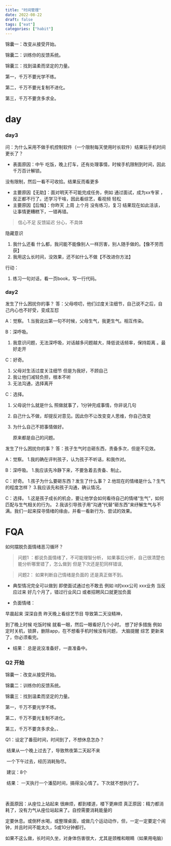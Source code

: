```yaml
---
title: "时间管理"
date: 2022-08-22
draft: false
tags: ["eat"]
categories: ["habit"]
---
```




锦囊一：改变从接受开始。

锦囊二：训练你的反馈系统。

锦囊三：找到温柔而坚定的力量。 

第一，千万不要光学不练。

第二，千万不要光复制不进化。

第三，千万不要贪多求全。



# day

### day3



问：为什么采用不做手机控制软件（一个限制每天使用时长软件）结果玩手机时间更长了？

- 表面原因：中午 吃饭，晚上打车，还有处理事情，时候手机限制到时间，因此千万百计解锁。

没有限制，然后一看不可收拾。结果反而看更多

- 主要原因【无助】：面对明天不可能完成任务，例如 通过面试，成为xx专家 ，反正都不行了。还学习干啥，因此看综艺，看视频 轻松
- 主要原因【后悔】：你昨天 上周 上个月 没有练习，复习 结果现在如此活该，让事情更糟糕下，一错再错。

> 信心不足   反馈延迟 分心，不具体

隐藏意识

1. 我什么还看 什么都，我问能不能像别人一样厉害，别人随手做的。【像不劳而获】
2. 我用这么长时间，没效果，还不如什么不做【不改进你方法】

行动：

1. 练习一句对话，看一页book，写一行代码。







### day2 



发生了什么困扰你的事？
答：父母唠叨，他们过度关注细节，自己说不之后，自己内心也不好受，变成互怼

A：觉察。
1.当我说出第一句不时候，父母生气，我更生气。相互传染。

B：深呼吸。

1. 我意识问题，无法深呼吸，对话越多问题越大，降低说话频率，保持距离 。最好走开

C：好奇。

1. 父母对生活过度关注细节 但是为我好，不顾自己
2. 我让他们减轻负担，根本不听
3.  无法沟通，选择离开

C：选择。

1. 父母说什么就是什么 照做就事了，1分钟完成事情，你非说几句 

2. 自己什么不做，却提反对意见。因此你不让改变变人思维，你自己改变

3. 为什么自己不把事情做好。

   原来都是自己的问题。





发生了什么困扰你的事？
答：孩子生气时总砸东西，责备多次，但是不见效。

A：觉察。
1.我的确在评判孩子，认为孩子不听话，和我作对。

B：深呼吸。
1.我应该先冷静下来，不要急着去责备、制止。

C：好奇。
1.孩子为什么要砸东西？发生了什么事？
2.他现在的情绪是什么？生气的程度怎样？
3.我应该先和孩子沟通，确认情况。

C：选择。
1.这是孩子成长的机会，要让他学会如何看待自己的情绪“生气”，如何匹配与生气相关的行为。
2.我该引导孩子用“沟通”代替“砸东西”来纾解生气与不满。我们一起来探寻情绪的缘由，并看一看新行为、尝试的效果。

# FQA



如何摆脱负面情绪恶习循环？

> 问题1 ：都说负面情绪了，不可能理智分析，
> 如果事后分析，自己很清楚也能分析哪里错了，怎么做到 
> 但是下次还是犯同样错误,

> 问题2： 如果判断自己情绪是负面的 还是真正做不到。

- 典型情况完全可以做到
  即使面试通过也不敢去 例如 it的xxx公司 xxx业务
  当反应过来 好几个月了，错过行业风口 或者招聘风口就更加负面

- 负面情绪：

早晨起来 深深自责 昨天晚上看综艺节目 导致第二天没精神，

到了晚上时候 吃饭时候 就看一眼，然后一眼看好几个小时。
想了好多措施 例如定时关机，锁屏，删除app，在不想看手机时候没有问题， 
大脑提醒 综艺 更新来了，你必须看完。

- 结果：
  总是说没准备好，一直准备中。



###  Q2 开始

锦囊一：改变从接受开始。

锦囊二：训练你的反馈系统。

锦囊三：找到温柔而坚定的力量。 

第一，千万不要光学不练。

第二，千万不要光复制不进化。

第三，千万不要贪多求全。、



Q1：设定了番茄时间，时间到了，不想休息怎办？

​       结果从一个晚上过去了，导致熬夜第二天起不来

​        一个下午过去，经历消耗殆尽。

​      建议：8个

​     结果：  一天执行一个潘茄时间，搞得没心情了。下次就不想执行了。

​    

表面原因：从座位上站起来 很麻烦，都到楼道，楼下更麻烦   真正原因：精力都消耗了，没有力气从座位站起来了。自控需要消耗能量的



定要休息。或倒杯水喝，或整理桌面，或做几个运动动作，但，一定一定要定个闹钟，并且时间不能太久，5或10分钟都行。



如果不这么做，长时间久坐，对身体伤害很大，尤其是颈椎和眼睛（如果用电脑）






